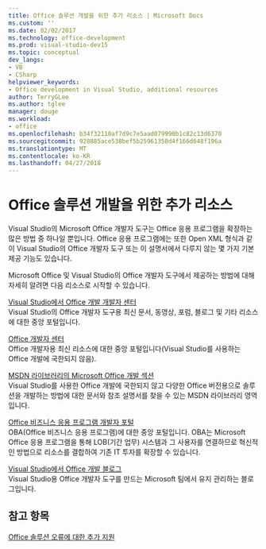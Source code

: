```yaml
---
title: Office 솔루션 개발을 위한 추가 리소스 | Microsoft Docs
ms.custom: ''
ms.date: 02/02/2017
ms.technology: office-development
ms.prod: visual-studio-dev15
ms.topic: conceptual
dev_langs:
- VB
- CSharp
helpviewer_keywords:
- Office development in Visual Studio, additional resources
author: TerryGLee
ms.author: tglee
manager: douge
ms.workload:
- office
ms.openlocfilehash: b34f32110af7d9c7e5aad079990b1c82c13d6370
ms.sourcegitcommit: 928885ace538bef5b25961358d4f166d648f196a
ms.translationtype: MT
ms.contentlocale: ko-KR
ms.lasthandoff: 04/27/2018
---
```

# <a name="additional-resources-for-developing-office-solutions"></a>Office 솔루션 개발을 위한 추가 리소스
  Visual Studio의 Microsoft Office 개발자 도구는 Office 응용 프로그램을 확장하는 많은 방법 중 하나일 뿐입니다. Office 응용 프로그램에는 또한 Open XML 형식과 같이 Visual Studio의 Office 개발자 도구 또는 이 설명서에서 다루지 않는 몇 가지 기본 제공 기능도 있습니다.  

 Microsoft Office 및 Visual Studio의 Office 개발자 도구에서 제공하는 방법에 대해 자세히 알려면 다음 리소스로 시작할 수 있습니다.  

 [Visual Studio에서 Office 개발 개발자 센터](http://go.microsoft.com/fwlink/?LinkId=149752)  
 Visual Studio의 Office 개발자 도구용 최신 문서, 동영상, 포럼, 블로그 및 기타 리소스에 대한 중앙 포털입니다.  

 [Office 개발자 센터](http://go.microsoft.com/fwlink/?LinkId=83467)  
 Office 개발자용 최신 리소스에 대한 중앙 포털입니다(Visual Studio를 사용하는 Office 개발에 국한되지 않음).  

 [MSDN 라이브러리의 Microsoft Office 개발 섹션](http://go.microsoft.com/fwlink/?LinkId=149870)  
 Visual Studio를 사용한 Office 개발에 국한되지 않고 다양한 Office 버전용으로 솔루션을 개발하는 방법에 대한 문서와 참조 설명서를 찾을 수 있는 MSDN 라이브러리 영역입니다.  

 [Office 비즈니스 응용 프로그램 개발자 포털](http://go.microsoft.com/fwlink/?LinkId=99125)  
 OBA(Office 비즈니스 응용 프로그램)에 대한 중앙 포털입니다. OBA는 Microsoft Office 응용 프로그램을 통해 LOB(기간 업무) 시스템과 그 사용자를 연결하므로 혁신적인 방법으로 리소스를 결합하여 기존 IT 투자를 확장할 수 있습니다.  

 [Visual Studio에서 Office 개발 블로그](http://go.microsoft.com/fwlink/?LinkId=149748)  
 Visual Studio용 Office 개발자 도구를 만드는 Microsoft 팀에서 유지 관리하는 블로그입니다.  

## <a name="see-also"></a>참고 항목  
 [Office 솔루션 오류에 대한 추가 지원](../vsto/additional-support-for-errors-in-office-solutions.md)  
